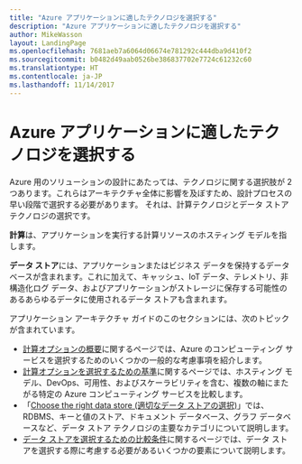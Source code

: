 ```yaml
---
title: "Azure アプリケーションに適したテクノロジを選択する"
description: "Azure アプリケーションに適したテクノロジを選択する"
author: MikeWasson
layout: LandingPage
ms.openlocfilehash: 7681aeb7a6064d06674e781292c444dba9d410f2
ms.sourcegitcommit: b0482d49aab0526be386837702e7724c61232c60
ms.translationtype: HT
ms.contentlocale: ja-JP
ms.lasthandoff: 11/14/2017
---
```

# <a name="choose-the-right-technologies-for-azure-applications"></a>Azure アプリケーションに適したテクノロジを選択する

Azure 用のソリューションの設計にあたっては、テクノロジに関する選択肢が 2 つあります。これらはアーキテクチャ全体に影響を及ぼすため、設計プロセスの早い段階で選択する必要があります。 それは、計算テクノロジとデータ ストア テクノロジの選択です。 

**計算**は、アプリケーションを実行する計算リソースのホスティング モデルを指します。 

**データ ストア**には、アプリケーションまたはビジネス データを保持するデータベースが含まれます。これに加えて、キャッシュ、IoT データ、テレメトリ、非構造化ログ データ、およびアプリケーションがストレージに保存する可能性のあるあらゆるデータに使用されるデータ ストアも含まれます。

アプリケーション アーキテクチャ ガイドのこのセクションには、次のトピックが含まれています。

- [計算オプションの概要](./compute-overview.md)に関するページでは、Azure のコンピューティング サービスを選択するためのいくつかの一般的な考慮事項を紹介します。
- [計算オプションを選択するための基準](./compute-comparison.md)に関するページでは、ホスティング モデル、DevOps、可用性、およびスケーラビリティを含む、複数の軸にまたがる特定の Azure コンピューティング サービスを比較します。
- 「[Choose the right data store (適切なデータ ストアの選択)](./data-store-overview.md)」では、RDBMS、キーと値のストア、ドキュメント データベース、グラフ データベースなど、データ ストア テクノロジの主要なカテゴリについて説明します。 
- [データ ストアを選択するための比較条件](./data-store-comparison.md)に関するページでは、データ ストアを選択する際に考慮する必要があるいくつかの要素について説明します。


